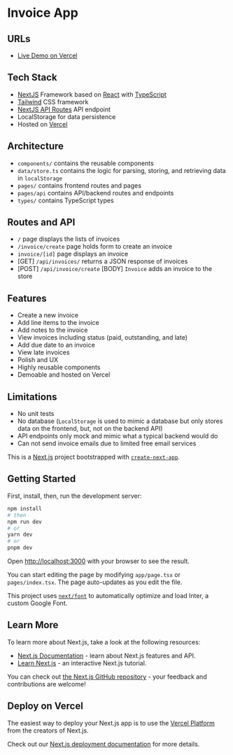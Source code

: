 # Invoice App

## URLs
- [Live Demo on Vercel](https://nextjs-invoice-app-five.vercel.app/) 

## Tech Stack
- [NextJS](https://nextjs.org/) Framework based on [React](https://react.dev/) with [TypeScript](https://www.typescriptlang.org/)
- [Tailwind](https://tailwindcss.com/) CSS framework
- [NextJS API Routes](https://nextjs.org/docs/pages/building-your-application/routing/api-routes) API endpoint
- LocalStorage for data persistence
- Hosted on [Vercel](https://vercel.com/)

## Architecture
- `components/` contains the reusable components
- `data/store.ts` contains the logic for parsing, storing, and retrieving data in `localStorage`
- `pages/` contains frontend routes and pages
- `pages/api` contains API/backend routes and endpoints
- `types/` contains TypeScript types

## Routes and API
- `/` page displays the lists of invoices
- `/invoice/create` page holds form to create an invoice
- `invoice/[id]` page displays an invoice
- [GET] `/api/invoices/` returns a JSON response of invoices
- [POST] `/api/invoice/create` [BODY] `Invoice` adds an invoice to the store

## Features
- Create a new invoice
- Add line items to the invoice
- Add notes to the invoice
- View invoices including status (paid, outstanding, and late)
- Add due date to an invoice
- View late invoices
- Polish and UX
- Highly reusable components
- Demoable and hosted on Vercel

## Limitations
- No unit tests
- No database (`LocalStorage` is used to mimic a database but only stores data on the frontend, but, not on the backend API)
- API endpoints only mock and mimic what a typical backend would do
- Can not send invoice emails due to limited free email services

This is a [Next.js](https://nextjs.org/) project bootstrapped with [`create-next-app`](https://github.com/vercel/next.js/tree/canary/packages/create-next-app).

## Getting Started

First, install, then, run the development server:

```bash
npm install
# then
npm run dev
# or
yarn dev
# or
pnpm dev
```

Open [http://localhost:3000](http://localhost:3000) with your browser to see the result.

You can start editing the page by modifying `app/page.tsx` or `pages/index.tsx`. The page auto-updates as you edit the file.

This project uses [`next/font`](https://nextjs.org/docs/basic-features/font-optimization) to automatically optimize and load Inter, a custom Google Font.

## Learn More

To learn more about Next.js, take a look at the following resources:

- [Next.js Documentation](https://nextjs.org/docs) - learn about Next.js features and API.
- [Learn Next.js](https://nextjs.org/learn) - an interactive Next.js tutorial.

You can check out [the Next.js GitHub repository](https://github.com/vercel/next.js/) - your feedback and contributions are welcome!

## Deploy on Vercel

The easiest way to deploy your Next.js app is to use the [Vercel Platform](https://vercel.com/new?utm_medium=default-template&filter=next.js&utm_source=create-next-app&utm_campaign=create-next-app-readme) from the creators of Next.js.

Check out our [Next.js deployment documentation](https://nextjs.org/docs/deployment) for more details.
